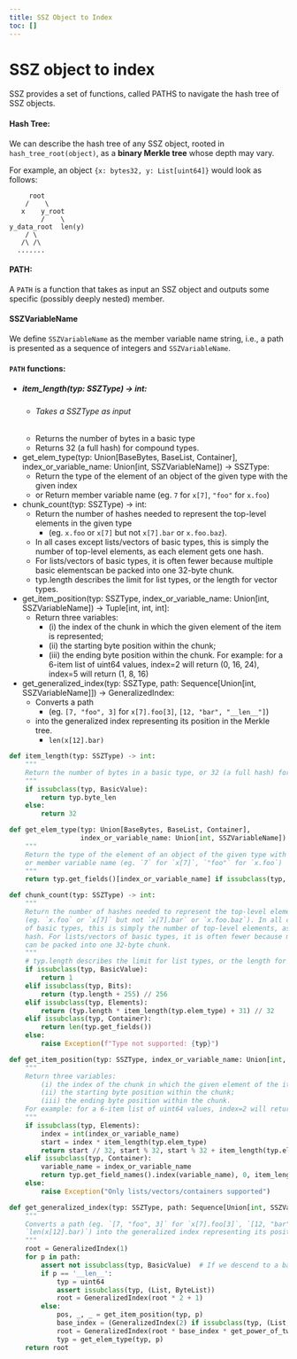 ```yaml
---
title: SSZ Object to Index
toc: []
---
```


# SSZ object to index

SSZ provides a set of functions, called PATHS to navigate the hash tree of SSZ objects.

#### Hash Tree:

We can describe the hash tree of any SSZ object, rooted in `hash_tree_root(object)`, as a **binary Merkle tree** whose depth may vary. 

For example, an object `{x: bytes32, y: List[uint64]}` would look as follows:

```
     root
    /    \
   x    y_root
        /    \
y_data_root  len(y)
    / \
   /\ /\
  .......
```

#### PATH:

A `PATH` is  a function that takes as input an SSZ object and outputs some specific (possibly deeply nested) member. 



#### SSZVariableName

We define `SSZVariableName` as the member variable name string, i.e., a path is presented as a sequence of integers and `SSZVariableName`.

#### `PATH` functions:
- ##### item_length(typ: SSZType) -> int: 
  - ###### Takes a SSZType as input
  - Returns the number of bytes in a basic type
  - Returns 32 (a full hash) for compound types.
- get_elem_type(typ: Union[BaseBytes, BaseList, Container],
                  index_or_variable_name: Union[int, SSZVariableName]) -> SSZType:
  - Return the type of the element of an object of the given type with the given index 
  - or Return member variable name (eg. `7` for `x[7]`, `"foo"` for `x.foo`)
- chunk_count(typ: SSZType) -> int:
  - Return the number of hashes needed to represent the top-level elements in the given type
    - (eg. `x.foo` or `x[7]` but not `x[7].bar` or `x.foo.baz`). 
  - In all cases except lists/vectors of basic types, this is simply the number of top-level elements, as each element gets one hash. 
  - For lists/vectors of basic types, it is often fewer because multiple basic elementscan be packed into one 32-byte chunk.
  - typ.length describes the limit for list types, or the length for vector types.
- get_item_position(typ: SSZType, index_or_variable_name: Union[int, SSZVariableName]) -> Tuple[int, int, int]:
  - Return three variables:
    - (i) the index of the chunk in which the given element of the item is represented;
    - (ii) the starting byte position within the chunk;
    - (iii) the ending byte position within the chunk.
    For example: for a 6-item list of uint64 values, index=2 will return (0, 16, 24), index=5 will return (1, 8, 16)
- get_generalized_index(typ: SSZType, path: Sequence[Union[int, SSZVariableName]]) -> GeneralizedIndex:
  - Converts a path 
    - (eg. `[7, "foo", 3]` for `x[7].foo[3]`, `[12, "bar", "__len__"]`) 
  - into the generalized index representing its position in the Merkle tree.
    - `len(x[12].bar)`



```python
def item_length(typ: SSZType) -> int:
    """
    Return the number of bytes in a basic type, or 32 (a full hash) for compound types.
    """
    if issubclass(typ, BasicValue):
        return typ.byte_len
    else:
        return 32
```

```python
def get_elem_type(typ: Union[BaseBytes, BaseList, Container],
                  index_or_variable_name: Union[int, SSZVariableName]) -> SSZType:
    """
    Return the type of the element of an object of the given type with the given index
    or member variable name (eg. `7` for `x[7]`, `"foo"` for `x.foo`)
    """
    return typ.get_fields()[index_or_variable_name] if issubclass(typ, Container) else typ.elem_type
```

```python
def chunk_count(typ: SSZType) -> int:
    """
    Return the number of hashes needed to represent the top-level elements in the given type
    (eg. `x.foo` or `x[7]` but not `x[7].bar` or `x.foo.baz`). In all cases except lists/vectors
    of basic types, this is simply the number of top-level elements, as each element gets one
    hash. For lists/vectors of basic types, it is often fewer because multiple basic elements
    can be packed into one 32-byte chunk.
    """
    # typ.length describes the limit for list types, or the length for vector types.
    if issubclass(typ, BasicValue):
        return 1
    elif issubclass(typ, Bits):
        return (typ.length + 255) // 256
    elif issubclass(typ, Elements):
        return (typ.length * item_length(typ.elem_type) + 31) // 32
    elif issubclass(typ, Container):
        return len(typ.get_fields())
    else:
        raise Exception(f"Type not supported: {typ}")
```

```python
def get_item_position(typ: SSZType, index_or_variable_name: Union[int, SSZVariableName]) -> Tuple[int, int, int]:
    """
    Return three variables:
        (i) the index of the chunk in which the given element of the item is represented;
        (ii) the starting byte position within the chunk;
        (iii) the ending byte position within the chunk.
    For example: for a 6-item list of uint64 values, index=2 will return (0, 16, 24), index=5 will return (1, 8, 16)
    """
    if issubclass(typ, Elements):
        index = int(index_or_variable_name)
        start = index * item_length(typ.elem_type)
        return start // 32, start % 32, start % 32 + item_length(typ.elem_type)
    elif issubclass(typ, Container):
        variable_name = index_or_variable_name
        return typ.get_field_names().index(variable_name), 0, item_length(get_elem_type(typ, variable_name))
    else:
        raise Exception("Only lists/vectors/containers supported")
```

```python
def get_generalized_index(typ: SSZType, path: Sequence[Union[int, SSZVariableName]]) -> GeneralizedIndex:
    """
    Converts a path (eg. `[7, "foo", 3]` for `x[7].foo[3]`, `[12, "bar", "__len__"]` for
    `len(x[12].bar)`) into the generalized index representing its position in the Merkle tree.
    """
    root = GeneralizedIndex(1)
    for p in path:
        assert not issubclass(typ, BasicValue)  # If we descend to a basic type, the path cannot continue further
        if p == '__len__':
            typ = uint64
            assert issubclass(typ, (List, ByteList))
            root = GeneralizedIndex(root * 2 + 1)
        else:
            pos, _, _ = get_item_position(typ, p)
            base_index = (GeneralizedIndex(2) if issubclass(typ, (List, ByteList)) else GeneralizedIndex(1))
            root = GeneralizedIndex(root * base_index * get_power_of_two_ceil(chunk_count(typ)) + pos)
            typ = get_elem_type(typ, p)
    return root
```